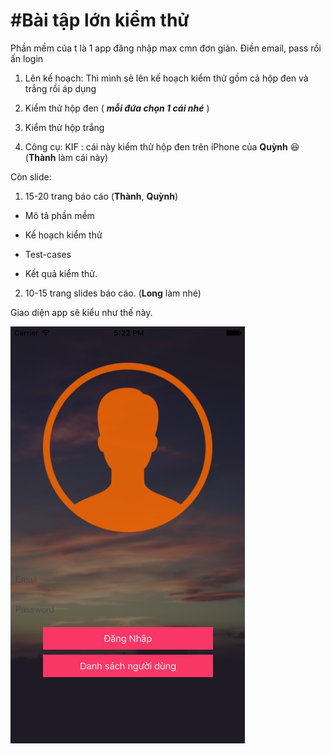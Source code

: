 #Bài tập lớn kiểm thử
======
Phần mềm của t là 1 app đăng nhập max cmn đơn giản.
Điền email, pass rồi ấn login
1. Lên kế hoạch: Thì mình sẽ lên kế hoạch kiểm thử gồm cả hộp đen và trắng rồi áp dụng

2. Kiểm thử hộp đen ( ***mỗi đứa chọn 1 cái nhé*** )

3. Kiểm thử hộp trắng

4. Công cụ: KIF : cái này kiểm thử hộp đen trên iPhone của **Quỳnh** :laughing: (**Thành** làm cái này)


Còn slide:
1. 15-20 trang báo cáo (**Thành**, **Quỳnh**)

* Mô tả phần mềm

* Kế hoạch kiểm thử

* Test-cases

* Kết quả kiểm thử.

2. 10-15 trang slides báo cáo. (**Long** làm nhé)

Giao diện app sẽ kiểu như thế này.

![alt text](Login.png)
